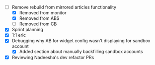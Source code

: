 * [ ] Remove rebuild from mirrored articles functionality
  * [x] Removed from monitor
  * [x] Removed from ABS
  * [ ] Removed from CB
* [x] Sprint planning
* [x] 1:1 eric
* [x] Debugging why AB for widget config wasn't displaying for sandbox account
  * [x] Added section about manually backfilling sandbox accounts
* [x] Reviewing Nadeesha's dev refactor PRs
